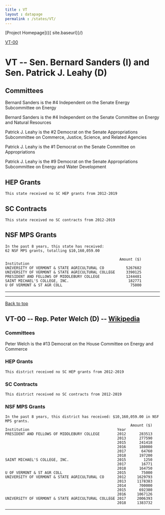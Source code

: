 ```yaml
---
title : VT
layout : datapage
permalink : /states/VT/
---
```

<a name="top"></a>
[Project Homepage]({{ site.baseurl}}/)


[VT-00](#VT-00)  

# VT -- Sen. Bernard Sanders (I) and  Sen. Patrick J. Leahy (D)
## Committees
Bernard Sanders is the #4 Independent on the Senate Energy Subcommittee on Energy 

Bernard Sanders is the #4 Independent on the Senate Committee on Energy and Natural Resources 

Patrick J. Leahy is the #2 Democrat on the Senate Appropriations Subcommittee on Commerce, Justice, Science, and Related Agencies 

Patrick J. Leahy is the #1 Democrat on the Senate Committee on Appropriations 

Patrick J. Leahy is the #9 Democrat on the Senate Appropriations Subcommittee on Energy and Water Development 

## HEP Grants
```
This state received no SC HEP grants from 2012-2019
```
## SC Contracts
```
This state received no SC contracts from 2012-2019
```
## NSF MPS Grants
```
In the past 8 years, this state has received:
62 NSF MPS grants, totalling $10,160,059.00
 
                                                    Amount ($)
Institution                                                   
UNIVERSITY OF VERMONT & STATE AGRICULTURAL CO          5267682
UNIVERSITY OF VERMONT & STATE AGRICULTURAL COLLEGE     3390125
PRESIDENT AND FELLOWS OF MIDDLEBURY COLLEGE            1244481
SAINT MICHAEL'S COLLEGE, INC.                           182771
U OF VERMONT & ST AGR COLL                               75000
```
---
---
<a name="VT-00"></a>
[Back to top](#top)
## VT-00 -- Rep. Peter Welch (D) -- [Wikipedia](https://en.wikipedia.org/wiki/VT-00)
### Committees
Peter Welch is the #13 Democrat on the House Committee on Energy and Commerce 

### HEP Grants
```
This district received no SC HEP grants from 2012-2019
```
### SC Contracts
```
This district received no SC contracts from 2012-2019
```
### NSF MPS Grants
```
In the past 8 years, this district has received: $10,160,059.00 in NSF MPS grants.
                                                         Amount ($)
Institution                                        Year            
PRESIDENT AND FELLOWS OF MIDDLEBURY COLLEGE        2012      283513
                                                   2013      277590
                                                   2015      241418
                                                   2016      180000
                                                   2017       64760
                                                   2018      197200
SAINT MICHAEL'S COLLEGE, INC.                      2015        1250
                                                   2017       16771
                                                   2018      164750
U OF VERMONT & ST AGR COLL                         2015       75000
UNIVERSITY OF VERMONT & STATE AGRICULTURAL CO      2012     1629793
                                                   2013     1178383
                                                   2014      700000
                                                   2015      692380
                                                   2016     1067126
UNIVERSITY OF VERMONT & STATE AGRICULTURAL COLLEGE 2017     2006393
                                                   2018     1383732
```
---
